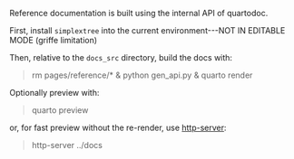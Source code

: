 
Reference documentation is built using the internal API of quartodoc. 

First, install `simplextree` into the current environment---NOT IN EDITABLE MODE (griffe limitation)

Then, relative to the `docs_src` directory, build the docs with:

> rm pages/reference/* & python gen_api.py & quarto render 

Optionally preview with: 

> quarto preview

or, for fast preview without the re-render, use [http-server](https://github.com/http-party/http-server): 

> http-server ../docs
